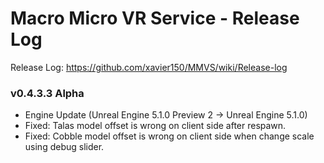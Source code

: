 # Macro Micro VR Service - Release Log
Release Log: https://github.com/xavier150/MMVS/wiki/Release-log

###  v0.4.3.3 Alpha

- Engine Update (Unreal Engine 5.1.0 Preview 2 -> Unreal Engine 5.1.0)
- Fixed: Talas model offset is wrong on client side after respawn.
- Fixed: Cobble model offset is wrong on client side when change scale using debug slider.

